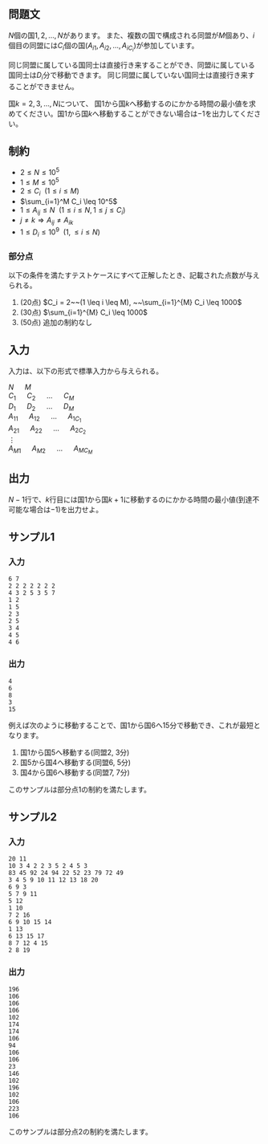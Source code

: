## 問題文

$N$個の国$1,2, \ldots,N$があります。
また、複数の国で構成される同盟が$M$個あり、$i$個目の同盟には$C_i$個の国$(A_{i1}, A_{i2}, \ldots , A_{iC_i})$が参加しています。

同じ同盟に属している国同士は直接行き来することができ、同盟$i$に属している国同士は$D_i$分で移動できます。
同じ同盟に属していない国同士は直接行き来することができません。

国$k=2,3,\ldots,N$について、
国$1$から国$k$へ移動するのにかかる時間の最小値を求めてください。国$1$から国$k$へ移動することができない場合は$-1$を出力してください。

## 制約

- $2 \leq N \leq 10^5$
- $1 \leq M \leq 10^5$
- $2 \leq C_i~~(1 \leq i \leq M)$
- $\sum_{i=1}^M C_i \leq 10^5$
- $1 \leq A_{ij} \leq N ~~(1 \leq i \leq N, 1 \leq j \leq C_i)$
- $j \neq k \Rightarrow A_{ij} \neq A_{ik}$
- $1 \leq D_i \leq 10^9~~(1, \leq i \leq N)$

### 部分点

以下の条件を満たすテストケースにすべて正解したとき、記載された点数が与えられる。
1. (20点) $C_i = 2~~(1 \leq i \leq M), ~~\sum_{i=1}^{M} C_i \leq 1000$
1. (30点) $\sum_{i=1}^{M} C_i \leq 1000$
1. (50点) 追加の制約なし

## 入力

入力は、以下の形式で標準入力から与えられる。
<div class="code-math">

$N$ &emsp; $M$  
$C_1$ &emsp; $C_2$ &emsp; $\ldots$ &emsp; $C_M$  
$D_1$ &emsp; $D_2$ &emsp; $\ldots$ &emsp; $D_M$  
$A_{11}$ &emsp; $A_{12}$ &emsp; $\ldots$ &emsp; $A_{1C_1}$  
$A_{21}$ &emsp; $A_{22}$ &emsp; $\ldots$ &emsp; $A_{2C_2}$  
$\vdots$  
$A_{M1}$ &emsp; $A_{M2}$ &emsp; $\ldots$ &emsp; $A_{MC_M}$
</div>

## 出力

$N-1$行で、$k$行目には国$1$から国$k+1$に移動するのにかかる時間の最小値(到達不可能な場合は$-1$)を出力せよ。

## サンプル1
### 入力
```
6 7
2 2 2 2 2 2 2
4 3 2 5 3 5 7
1 2
1 5
2 3
2 5
3 4
4 5
4 6
```

### 出力
```
4
6
8
3
15
```
例えば次のように移動することで、国$1$から国$6$へ$15$分で移動でき、これが最短となります。
1. 国$1$から国$5$へ移動する(同盟$2$, $3$分)  
1. 国$5$から国$4$へ移動する(同盟$6$, $5$分)  
1. 国$4$から国$6$へ移動する(同盟$7$, $7$分)

このサンプルは部分点1の制約を満たします。

## サンプル2
### 入力
```
20 11
10 3 4 2 2 3 5 2 4 5 3
83 45 92 24 94 22 52 23 79 72 49
3 4 5 9 10 11 12 13 18 20
6 9 3
5 7 9 11
5 12
1 10
7 2 16
6 9 10 15 14
1 13
6 13 15 17
8 7 12 4 15
2 8 19
```

### 出力
```
196
106
106
106
102
174
174
106
94
106
106
23
146
102
196
102
106
223
106
```
このサンプルは部分点2の制約を満たします。
